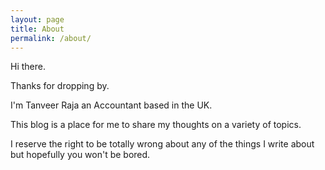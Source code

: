 ```yaml
---
layout: page
title: About
permalink: /about/
---
```


Hi there.

Thanks for dropping by.

I'm Tanveer Raja an Accountant based in the UK.

This blog is a place for me to share my thoughts on a variety of topics.

I reserve the right to be totally wrong about any of the things I write about but hopefully you won't be bored.
